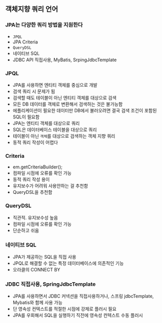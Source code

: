 ## 객체지향 쿼리 언어

### JPA는 다양한 쿼리 방법을 지원한다
 - ```JPQL```
 - JPA Criteria 
 - ```QueryDSL```
 - 네이티브 SQL
 - JDBC API 직접사용, MyBatis, SrpingJdbcTemplate 

### JPQL 
 - JPA를 사용하면 엔티티 객체를 중심으로 개발
 - 검색 쿼리 시 문제가 됨
 - 검색할 때도 테이블이 아닌 엔티티 객체를 대상으로 검색
 - 모든 DB 데이터를 객체로 변환해서 검색하는 것은 불가능함
 - 에플리케이션이 필요한 데이터만 DB에서 불러오려면 결국 검색 조건이 포함된 SQL이 필요함
 - JPA는 엔티티 객체를 대상으로 쿼리
 - SQL은 데이터베이스 테이블을 대상으로 쿼리
 - 테이블이 아닌 ```객체```를 대상으로 검색하는 객체 지향 쿼리
 - 동적 쿼리 작성이 어렵다

### Criteria
 - em.getCriteriaBuilder();
 - 컴파일 시점에 오류를 확인 가능
 - 동적 쿼리 작성 용이
 - 유지보수가 어려워 사용안하는 걸 추천함
 - QueryDSL을 추천함

### QueryDSL 
 - 직관적. 유지보수성 높음
 - 컴파일 시점에 오류를 확인 가능
 - 단순하고 쉬움

### 네이티브 SQL 
 - JPA가 제공하는 SQL을 직접 사용
 - JPQL로 해결할 수 없는 특정 데이터베이스에 의존적인 기능
 - 오라클의 CONNECT BY

### JDBC 직접사용, SpringJdbcTemplate
 - JPA를 사용하면서 JDBC 커넥션을 직접사용하거나, 스프링 jdbcTemplate, Mybatis와 함께 사용 가능
 - 단 영속성 컨텍스트를 적절한 시점에 강제로 플러시 필요
 - JPA를 우회해서 SQL을 실행하기 직전에 영속성 컨텍스트 수동 플러시